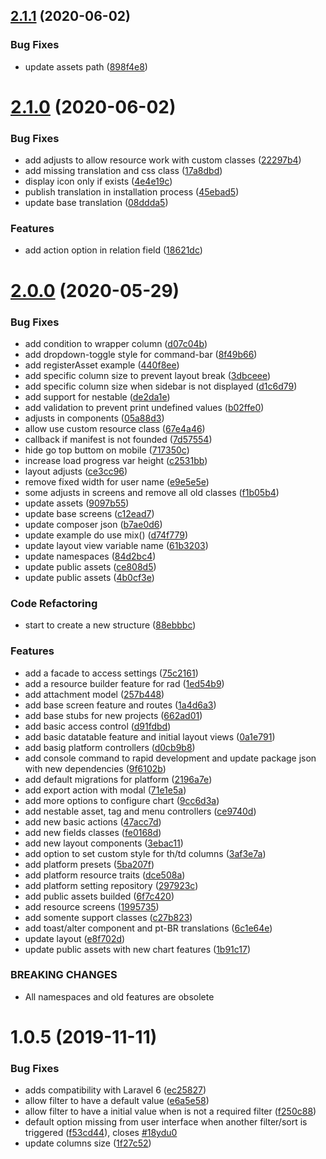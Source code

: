 ## [2.1.1](https://github.com/webbingbrasil/ygg-cmf/compare/v2.1.0...v2.1.1) (2020-06-02)


### Bug Fixes

* update assets path ([898f4e8](https://github.com/webbingbrasil/ygg-cmf/commit/898f4e8c2ec401d1280695b9c28665779e743753))

# [2.1.0](https://github.com/webbingbrasil/ygg-cmf/compare/v2.0.0...v2.1.0) (2020-06-02)


### Bug Fixes

* add adjusts to allow resource work with custom classes ([22297b4](https://github.com/webbingbrasil/ygg-cmf/commit/22297b4068bbe74cfba3cf9029049b4fd3c03b3e))
* add missing translation and css class ([17a8dbd](https://github.com/webbingbrasil/ygg-cmf/commit/17a8dbd08836e75dbb1a97ccf8bd21ad9ec830d6))
* display icon only if exists ([4e4e19c](https://github.com/webbingbrasil/ygg-cmf/commit/4e4e19c20def8b749efad128adbdd11d4a2bd88e))
* publish translation in installation process ([45ebad5](https://github.com/webbingbrasil/ygg-cmf/commit/45ebad5c3dff7e5f42e2a7e5d81e5c023118a58f))
* update base translation ([08ddda5](https://github.com/webbingbrasil/ygg-cmf/commit/08ddda53d051f3eab7c58410ad4a203861de874e))


### Features

* add action option in relation field ([18621dc](https://github.com/webbingbrasil/ygg-cmf/commit/18621dcded579bcaf9e2d61f4e725ec85bd3d783))

# [2.0.0](https://github.com/webbingbrasil/ygg-cmf/compare/v1.0.6...v2.0.0) (2020-05-29)


### Bug Fixes

* add condition to wrapper column ([d07c04b](https://github.com/webbingbrasil/ygg-cmf/commit/d07c04bdb0bfbca559e661200224ef24d858f164))
* add dropdown-toggle style for command-bar ([8f49b66](https://github.com/webbingbrasil/ygg-cmf/commit/8f49b662ffc5d33dbf2814f00465838a2e53ac17))
* add registerAsset example ([440f8ee](https://github.com/webbingbrasil/ygg-cmf/commit/440f8eead708f35a7c15c6dab87bedc55e5dde14))
* add specific column size to prevent layout break ([3dbceee](https://github.com/webbingbrasil/ygg-cmf/commit/3dbceee22f1c4b3899bd3fefa6496f6259b1a677))
* add specific column size when sidebar is not displayed ([d1c6d79](https://github.com/webbingbrasil/ygg-cmf/commit/d1c6d79b88ad37aab6c4709337e15f5da529fd7d))
* add support for nestable ([de2da1e](https://github.com/webbingbrasil/ygg-cmf/commit/de2da1eff3d78b76cc75dc5351a9a80da34a8b7d))
* add validation to prevent print undefined values ([b02ffe0](https://github.com/webbingbrasil/ygg-cmf/commit/b02ffe0778b1af7119d5549b89fcb9e95fb6412d))
* adjusts in components ([05a88d3](https://github.com/webbingbrasil/ygg-cmf/commit/05a88d344c7487c58ff0b0cfdc85f4cef0c976b5))
* allow use custom resource class ([67e4a46](https://github.com/webbingbrasil/ygg-cmf/commit/67e4a4602f82a5d5453e85c01ce2a0da28725c56))
* callback if manifest is not founded ([7d57554](https://github.com/webbingbrasil/ygg-cmf/commit/7d5755485afc1285dd5b5d3033506eeca3bf9799))
* hide go top buttom on mobile ([717350c](https://github.com/webbingbrasil/ygg-cmf/commit/717350c05a9f60c9c300c0066fd080f8536fee33))
* increase load progress var height ([c2531bb](https://github.com/webbingbrasil/ygg-cmf/commit/c2531bbcee82803d7dd64ab0de19ee521ca0dc72))
* layout adjusts ([ce3cc96](https://github.com/webbingbrasil/ygg-cmf/commit/ce3cc9668d50502c5779d747f058ad764c16f541))
* remove fixed width for user name ([e9e5e5e](https://github.com/webbingbrasil/ygg-cmf/commit/e9e5e5ef4fefced829cefb50b0d9ce4d8221bbd7))
* some adjusts in screens and remove all old classes ([f1b05b4](https://github.com/webbingbrasil/ygg-cmf/commit/f1b05b444258668347256cb79c47bc32da4d63dd))
* update assets ([9097b55](https://github.com/webbingbrasil/ygg-cmf/commit/9097b5572f3cfb978a2868699977b5c8deebb7b7))
* update base screens ([c12ead7](https://github.com/webbingbrasil/ygg-cmf/commit/c12ead7dd11a2e2bb3db12b071a477516f92eb7b))
* update composer json ([b7ae0d6](https://github.com/webbingbrasil/ygg-cmf/commit/b7ae0d6eda9489ce508f7f6c04eac4242846695a))
* update example do use mix() ([d74f779](https://github.com/webbingbrasil/ygg-cmf/commit/d74f779c0a91c243d4c8c3277560adb108c5e7d0))
* update layout view variable name ([61b3203](https://github.com/webbingbrasil/ygg-cmf/commit/61b32036c231534f2b91382c3a052b51e2e247f6))
* update namespaces ([84d2bc4](https://github.com/webbingbrasil/ygg-cmf/commit/84d2bc4c4c30b7b1ad121aa96854f1dc6221b06c))
* update public assets ([ce808d5](https://github.com/webbingbrasil/ygg-cmf/commit/ce808d5e0ccc25fd95954b8c06c5f678838b87ad))
* update public assets ([4b0cf3e](https://github.com/webbingbrasil/ygg-cmf/commit/4b0cf3eb08c2af4e852c9ea3498e1cc4058038bf))


### Code Refactoring

* start to create a new structure ([88ebbbc](https://github.com/webbingbrasil/ygg-cmf/commit/88ebbbc678417179525bc795b50a9ee3d3484137))


### Features

* add a facade to access settings ([75c2161](https://github.com/webbingbrasil/ygg-cmf/commit/75c2161675692dea359262cbdefc3ac363732451))
* add a resource builder feature for rad ([1ed54b9](https://github.com/webbingbrasil/ygg-cmf/commit/1ed54b921d257c3e76d0834928c1c607b49b020d))
* add attachment model ([257b448](https://github.com/webbingbrasil/ygg-cmf/commit/257b4483d2b6a807178ec41e94086a8a041ae633))
* add base screen feature and routes ([1a4d6a3](https://github.com/webbingbrasil/ygg-cmf/commit/1a4d6a385f26054ab5beeb5e1d1e4d4baf4c4d89))
* add base stubs for new projects ([662ad01](https://github.com/webbingbrasil/ygg-cmf/commit/662ad0184cbc6bcaeff1aaa3e3fbf533ee235d4d))
* add basic access control ([d91fdbd](https://github.com/webbingbrasil/ygg-cmf/commit/d91fdbd746bfb36a0b1536f873974e4f67915649))
* add basic datatable feature and initial layout views ([0a1e791](https://github.com/webbingbrasil/ygg-cmf/commit/0a1e791d6fb9b312c0f2f31f124ccaf63d6284e3))
* add basig platform controllers ([d0cb9b8](https://github.com/webbingbrasil/ygg-cmf/commit/d0cb9b87d6f27e4430ccc642dcc01286e770510a))
* add console command to rapid development and update package json with new dependencies ([9f6102b](https://github.com/webbingbrasil/ygg-cmf/commit/9f6102bd02fb1274abdc4f4d1b07cb0633826e5a))
* add default migrations for platform ([2196a7e](https://github.com/webbingbrasil/ygg-cmf/commit/2196a7ed14e16c1419e73c812b38dc7b8359b57d))
* add export action with modal ([71e1e5a](https://github.com/webbingbrasil/ygg-cmf/commit/71e1e5a2dfeb83cb2f43c4f4dae1a280df62acbf))
* add more options to configure chart ([9cc6d3a](https://github.com/webbingbrasil/ygg-cmf/commit/9cc6d3ab8f49856a457188f0321917a5bf6ce05f))
* add nestable asset, tag and menu controllers ([ce9740d](https://github.com/webbingbrasil/ygg-cmf/commit/ce9740d58464cc526eeb6d0f3dd48e8da8d7aaa4))
* add new basic actions ([47acc7d](https://github.com/webbingbrasil/ygg-cmf/commit/47acc7d12e6ac671c1979916465f72955de82a3d))
* add new fields classes ([fe0168d](https://github.com/webbingbrasil/ygg-cmf/commit/fe0168da579cce4e70ee0566fb9fb38636134f01))
* add new layout components ([3ebac11](https://github.com/webbingbrasil/ygg-cmf/commit/3ebac11f7a6dc79abc5b87bfff56ab05c0ab53e9))
* add option to set custom style for th/td columns ([3af3e7a](https://github.com/webbingbrasil/ygg-cmf/commit/3af3e7aa4cc2ae6dde81550492a2558ef6e0140c))
* add platform presets ([5ba207f](https://github.com/webbingbrasil/ygg-cmf/commit/5ba207f0c2e2215bce20a38089addb92be34ac72))
* add platform resource traits ([dce508a](https://github.com/webbingbrasil/ygg-cmf/commit/dce508a7ad0ce597ebc649fec7ce9285ea89aaee))
* add platform setting repository ([297923c](https://github.com/webbingbrasil/ygg-cmf/commit/297923ceeccd8ec11373d22b55aa8fc008bffe40))
* add public assets builded ([6f7c420](https://github.com/webbingbrasil/ygg-cmf/commit/6f7c42044922fae1bc9e92237ab677a27a171bdc))
* add resource screens ([1995735](https://github.com/webbingbrasil/ygg-cmf/commit/1995735e479025d1fa41169522acac5ae79514b1))
* add somente support classes ([c27b823](https://github.com/webbingbrasil/ygg-cmf/commit/c27b823ec2c1391e02ba982daa4b5c05768bbe6d))
* add toast/alter component and pt-BR translations ([6c1e64e](https://github.com/webbingbrasil/ygg-cmf/commit/6c1e64ebf3f5c6be53b0064b5eb64156ee98e405))
* update layout ([e8f702d](https://github.com/webbingbrasil/ygg-cmf/commit/e8f702d23ebd16d0dea7203d120b3b7dad738e82))
* update public assets with new chart features ([1b91c17](https://github.com/webbingbrasil/ygg-cmf/commit/1b91c175837fe6d2e4e38911df3c65bc583ea3aa))


### BREAKING CHANGES

* All namespaces and old features are obsolete

# 1.0.5 (2019-11-11)


### Bug Fixes

* adds compatibility with Laravel 6 ([ec25827](https://github.com/webbingbrasil/ygg-cmf/commit/ec25827cae55b41adb90ebb505bc835411bceb91))
* allow filter to have a default value ([e6a5e58](https://github.com/webbingbrasil/ygg-cmf/commit/e6a5e5884c40906e7bb8c3f0ed4b4a68e420b91d))
* allow filter to have a initial value when is not a required filter ([f250c88](https://github.com/webbingbrasil/ygg-cmf/commit/f250c888adeb706b290016c49d703da07d24f606))
* default option missing from user interface when another filter/sort is triggered ([f53cd44](https://github.com/webbingbrasil/ygg-cmf/commit/f53cd44849972adad4b17601ac1ff2fb7a2f95bd)), closes [#18ydu0](https://github.com/webbingbrasil/ygg-cmf/issues/18ydu0)
* update columns size ([1f27c52](https://github.com/webbingbrasil/ygg-cmf/commit/1f27c52ab3264a26b96927f04f2de639160c1859))
